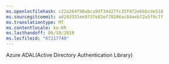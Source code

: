 ```yaml
---
ms.openlocfilehash: c22a264f98abca9df34427fc35f972e6bbcde518
ms.sourcegitcommit: ad203331ee9737e82ef70206ac04eeb72a5f9c7f
ms.translationtype: MT
ms.contentlocale: ko-KR
ms.lasthandoff: 06/18/2019
ms.locfileid: "67217740"
---
```

Azure ADAL(Active Directory Authentication Library)
